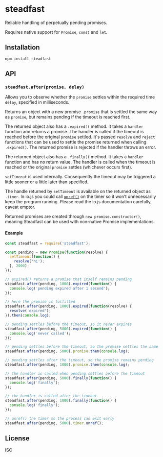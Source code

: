 # steadfast

Reliable handling of perpetually pending promises.

Requires native support for `Promise`, `const` and `let`.

## Installation

```
npm install steadfast
```

## API

### `steadfast.after(promise, delay)`

Allows you to observe whether the `promise` settles within the required time
`delay`, specified in milliseconds.

Returns an object with a new promise `.promise` that is settled the same way as
`promise`, but remains pending if the timeout is reached first.

The returned object also has a `.expired()` method. It takes a `handler`
function and returns a promise. The handler is called if the timeout is reached
before the original `promise` settled. It's passed `resolve` and `reject`
functions that can be used to settle the promise returned when calling
`.expired()`. The returned promise is rejected if the handler throws an error.

The returned object also has a `.finally()` method. It takes a `handler`
function and has no return value. The handler is called when the timeout is
reached or the original `promise` settles (whichever occurs first).

`setTimeout` is used internally. Consequently the timeout may be triggered a
little sooner or a little later than specified.

The handle returned by `setTimeout` is available on the returned object as
`.timer`. In io.js you could call
[`unref()`](https://iojs.org/api/timers.html#timers_unref) on the timer so it
won't unnecessarily keep the program running. Please read the io.js
documentation carefully, caveat emptor.

Returned promises are created through `new promise.constructor()`, meaning
Steadfast can be used with non-native Promise implementations.

#### Example

```js
const steadfast = require('steadfast');

const pending = new Promise(function(resolve) {
  setTimeout(function() {
    resolve('hi');
  }, 2000);
});

// expired() returns a promise that itself remains pending
steadfast.after(pending, 1000).expired(function() {
  console.log('pending expired after 1 second');
});

// here the promise is fulfilled
steadfast.after(pending, 1000).expired(function(resolve) {
  resolve('expired');
}).then(console.log);

// pending settles before the timeout, so it never expires
steadfast.after(pending, 5000).expired(function() {
  console.log('never called');
});

// pending settles before the timeout, so the promise settles the same way
steadfast.after(pending, 5000).promise.then(console.log);

// pending settles after the timeout, so the promise remains pending
steadfast.after(pending, 1000).promise.then(console.log);

// the handler is called when pending settles before the timeout
steadfast.after(pending, 5000).finally(function() {
  console.log('finally');
});

// the handler is called after the timeout
steadfast.after(pending, 1000).finally(function() {
  console.log('finally');
});

// unref() the timer so the process can exit early
steadfast.after(pending, 5000).timer.unref();
```

## License

ISC
